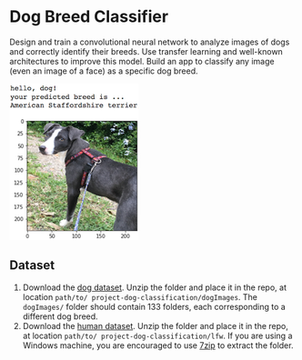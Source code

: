 [//]: # (Image References)

[image1]: ./images/sample_dog_output.png "Sample Output"
[image2]: ./images/vgg16_model.png "VGG-16 Model Layers"
[image3]: ./images/vgg16_model_draw.png "VGG16 Model Figure"

# Dog Breed Classifier

Design and train a convolutional neural network to analyze images of dogs and correctly identify their breeds. Use transfer learning and well-known architectures to improve this model. Build an app to classify any image (even an image of a face) as a specific dog breed.

![Sample Output][image1]


##  Dataset
1. Download the [dog dataset](https://s3-us-west-1.amazonaws.com/udacity-aind/dog-project/dogImages.zip).  Unzip the folder and place it in the repo, at location `path/to/
project-dog-classification/dogImages`.  The `dogImages/` folder should contain 133 folders, each corresponding to a different dog breed.
2. Download the [human dataset](http://vis-www.cs.umass.edu/lfw/lfw.tgz).  Unzip the folder and place it in the repo, at location `path/to/
project-dog-classification/lfw`.  If you are using a Windows machine, you are encouraged to use [7zip](http://www.7-zip.org/) to extract the folder. 
